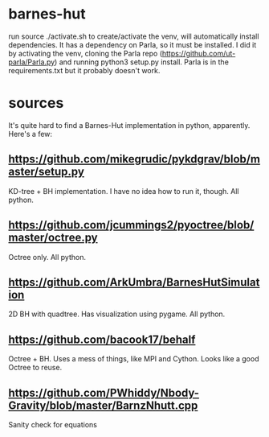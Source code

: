 # barnes-hut

run source ./activate.sh to create/activate the venv, will automatically install dependencies.
It has a dependency on Parla, so it must be installed. I did it by activating the venv, cloning the
Parla repo (https://github.com/ut-parla/Parla.py) and running python3 setup.py install.
Parla is in the requirements.txt but it probably doesn't work.


# sources

It's quite hard to find a Barnes-Hut implementation in python, apparently. Here's a few:

## https://github.com/mikegrudic/pykdgrav/blob/master/setup.py

KD-tree + BH implementation. I have no idea how to run it, though. All python.

## https://github.com/jcummings2/pyoctree/blob/master/octree.py

Octree only. All python.

## https://github.com/ArkUmbra/BarnesHutSimulation

2D BH with quadtree. Has visualization using pygame. All python.

## https://github.com/bacook17/behalf

Octree + BH. Uses a mess of things, like MPI and Cython.
Looks like a good Octree to reuse.

## https://github.com/PWhiddy/Nbody-Gravity/blob/master/BarnzNhutt.cpp

Sanity check for equations